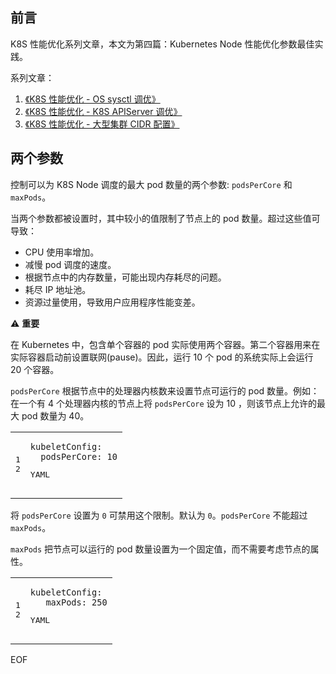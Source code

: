 ## 前言[](https://ewhisper.cn/posts/33903/#%E5%89%8D%E8%A8%80%20-2)

K8S 性能优化系列文章，本文为第四篇：Kubernetes Node 性能优化参数最佳实践。

系列文章：

1.  [《K8S 性能优化 - OS sysctl 调优》](https://ewhisper.cn/posts/5019/)
2.  [《K8S 性能优化 - K8S APIServer 调优》](https://ewhisper.cn/posts/51187/)
3.  [《K8S 性能优化 - 大型集群 CIDR 配置》](https://ewhisper.cn/posts/21327)

## 两个参数[](https://ewhisper.cn/posts/33903/#%E4%B8%A4%E4%B8%AA%E5%8F%82%E6%95%B0)

控制可以为 K8S Node 调度的最大 pod 数量的两个参数: `podsPerCore` 和 `maxPods`。

当两个参数都被设置时，其中较小的值限制了节点上的 pod 数量。超过这些值可导致：

-   CPU 使用率增加。
-   减慢 pod 调度的速度。
-   根据节点中的内存数量，可能出现内存耗尽的问题。
-   耗尽 IP 地址池。
-   资源过量使用，导致用户应用程序性能变差。

⚠️ **重要**

在 Kubernetes 中，包含单个容器的 pod 实际使用两个容器。第二个容器用来在实际容器启动前设置联网(pause)。因此，运行 10 个 pod 的系统实际上会运行 20 个容器。

`podsPerCore` 根据节点中的处理器内核数来设置节点可运行的 pod 数量。例如：在一个有 4 个处理器内核的节点上将 `podsPerCore` 设为 10 ，则该节点上允许的最大 pod 数量为 40。

<table><tbody><tr><td><pre><span>1</span><br><span>2</span><br></pre></td><td><pre><code><span>kubeletConfig:</span><br>  <span>podsPerCore:</span> <span>10</span><br></code><p><i></i>YAML</p></pre></td></tr></tbody></table>

将 `podsPerCore` 设置为 `0` 可禁用这个限制。默认为 `0`。`podsPerCore` 不能超过 `maxPods`。

`maxPods` 把节点可以运行的 pod 数量设置为一个固定值，而不需要考虑节点的属性。

<table><tbody><tr><td><pre><span>1</span><br><span>2</span><br></pre></td><td><pre><code><span>kubeletConfig:</span><br>   <span>maxPods:</span> <span>250</span><br></code><p><i></i>YAML</p></pre></td></tr></tbody></table>

EOF
